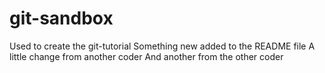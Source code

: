 # git-sandbox
Used to create the git-tutorial
Something new added to the README file
A little change from another coder
And another from the other coder

